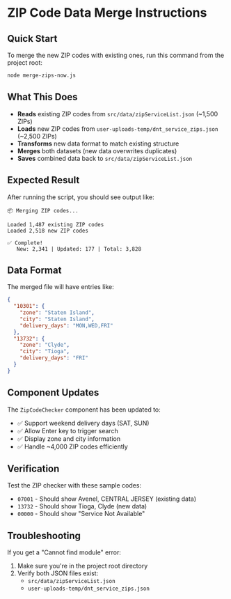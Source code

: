 # ZIP Code Data Merge Instructions

## Quick Start

To merge the new ZIP codes with existing ones, run this command from the project root:

```bash
node merge-zips-now.js
```

## What This Does

- **Reads** existing ZIP codes from `src/data/zipServiceList.json` (~1,500 ZIPs)
- **Loads** new ZIP codes from `user-uploads-temp/dnt_service_zips.json` (~2,500 ZIPs)  
- **Transforms** new data format to match existing structure
- **Merges** both datasets (new data overwrites duplicates)
- **Saves** combined data back to `src/data/zipServiceList.json`

## Expected Result

After running the script, you should see output like:

```
📦 Merging ZIP codes...

Loaded 1,487 existing ZIP codes
Loaded 2,518 new ZIP codes

✅ Complete!
   New: 2,341 | Updated: 177 | Total: 3,828
```

## Data Format

The merged file will have entries like:

```json
{
  "10301": {
    "zone": "Staten Island",
    "city": "Staten Island",
    "delivery_days": "MON,WED,FRI"
  },
  "13732": {
    "zone": "Clyde",
    "city": "Tioga",
    "delivery_days": "FRI"
  }
}
```

## Component Updates

The `ZipCodeChecker` component has been updated to:
- ✅ Support weekend delivery days (SAT, SUN)
- ✅ Allow Enter key to trigger search
- ✅ Display zone and city information
- ✅ Handle ~4,000 ZIP codes efficiently

## Verification

Test the ZIP checker with these sample codes:
- `07001` - Should show Avenel, CENTRAL JERSEY (existing data)
- `13732` - Should show Tioga, Clyde (new data)
- `00000` - Should show "Service Not Available"

## Troubleshooting

If you get a "Cannot find module" error:
1. Make sure you're in the project root directory
2. Verify both JSON files exist:
   - `src/data/zipServiceList.json`
   - `user-uploads-temp/dnt_service_zips.json`

